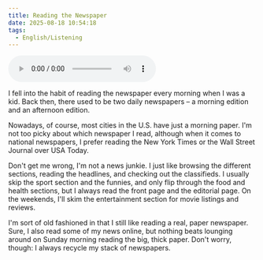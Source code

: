 ```yaml
---
title: Reading the Newspaper
date: 2025-08-18 10:54:18
tags:
  - English/Listening
---
```

<audio controls src="https://cx-onedrive.pages.dev/api/raw?path=/Polyglot/ESLPod/017-reading-the-newspaper.mp3"></audio>

I fell into the habit of reading the newspaper every morning when I was a kid. Back then, there used to be two daily newspapers – a morning edition and an afternoon edition.

Nowadays, of course, most cities in the U.S. have just a morning paper. I'm not too picky about which newspaper I read, although when it comes to national newspapers, I prefer reading the New York Times or the Wall Street Journal over USA Today.

Don't get me wrong, I'm not a news junkie. I just like browsing the different sections, reading the headlines, and checking out the classifieds. I usually skip the sport section and the funnies, and only flip through the food and health sections, but I always read the front page and the editorial page. On the weekends, I'll skim the entertainment section for movie listings and reviews.

I'm sort of old fashioned in that I still like reading a real, paper newspaper. Sure, I also read some of my news online, but nothing beats lounging around on Sunday morning reading the big, thick paper. Don't worry, though: I always recycle my stack of newspapers.
